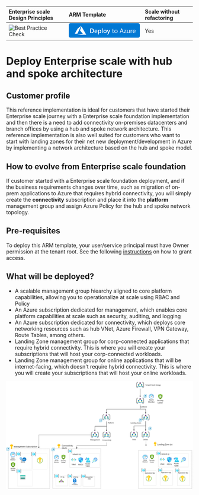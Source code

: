 | Enterprise scale Design Principles | ARM Template | Scale without refactoring |
|:-------------|:--------------|:--------------|
|![Best Practice Check](https://azurequickstartsservice.blob.core.windows.net/badges/subscription-deployments/create-rg-lock-role-assignment/BestPracticeResult.svg)|[![Deploy To Azure](https://raw.githubusercontent.com/Azure/azure-quickstart-templates/master/1-CONTRIBUTION-GUIDE/images/deploytoazure.svg?sanitize=true)](https://ms.portal.azure.com/?feature.customportal=false#create/Microsoft.Template/uri/https%3A%2F%2Fraw.githubusercontent.com%2Fkrnese%2Fns%2Fmaster%2Fsrc%2Fe2e.json) | Yes |

# Deploy Enterprise scale with hub and spoke architecture

## Customer profile

This reference implementation is ideal for customers that have started their Enterprise scale journey with a Enterprise scale foundation implementation and then there is a need to add connectivity on-premises datacenters and branch offices by using a hub and spoke network architecture. This reference implementation is also well suited for customers who want to start with landing zones for their net new
deployment/development in Azure by implementing a network architecture based on the hub and spoke model.

## How to evolve from Enterprise scale foundation

If customer started with a Enterprise scale foundation deployment, and if the business requirements changes over time, such as migration of on-prem applications to Azure that requires hybrid connectivity, you will simply create the **connectivity** subscription and place it into the **platform** management group and assign Azure Policy for the hub and spoke network topology.

## Pre-requisites

To deploy this ARM template, your user/service principal must have Owner permission at the tenant root.
See the following [instructions](https://docs.microsoft.com/en-us/azure/role-based-access-control/elevate-access-global-admin) on how to grant access.

## What will be deployed?

- A scalable management group hiearchy aligned to core platform capabilities, allowing you to operationalize at scale using RBAC and Policy
- An Azure subscription dedicated for management, which enables core platform capabilities at scale such as security, auditing, and logging
- An Azure subscription dedicated for connectivity, which deploys core networking resources such as hub VNet, Azure Firewall, VPN Gateway, Route Tables, among others.
- Landing Zone management group for corp-connected applications that require hybrid connectivity. This is where you will create your subscriptions that will host your corp-connected workloads.
- Landing Zone management group for online applications that will be internet-facing, which doesn't require hybrid connectivity. This is where you will create your subscriptions that will host your online workloads.

![Enterprise scale with connectivity](./media/es-hubspoke.png)


